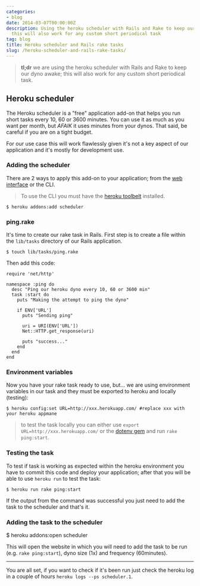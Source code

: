 ```yaml
---
categories:
- blog
date: 2014-03-07T00:00:00Z
description: Using the heroku scheduler with Rails and Rake to keep our dyno awake;
  this will also work for any custom short periodical task
tag: blog
title: Heroku scheduler and Rails rake tasks
slug: /heroku-scheduler-and-rails-rake-tasks/
---
```


> **tl;dr** we are using the heroku scheduler with Rails and Rake to keep our
> dyno awake; this will also work for any custom short periodical task.

## Heroku scheduler

The Heroku scheduler is a "free" application add-on that helps you run short
tasks every 10, 60 or 3600 minutes. You can use it as much as you want per
month, but *AFAIK* it uses minutes from your dynos. That said, be careful if you
are on a tight budget.

For our use case this will work flawlessly given it's not a key aspect of our
application and it's mostly for development use.

### Adding the scheduler

There are 2 ways to apply this add-on to your application; from the [web
interface](https://addons.heroku.com/scheduler)
or the CLI.

> To use the CLI you must have the [heroku
> toolbelt](https://toolbelt.heroku.com/) installed.

    $ heroku addons:add scheduler

### ping.rake

It's time to create our rake task in Rails. First step is to create a file
within the `lib/tasks` directory of our Rails application.

    $ touch lib/tasks/ping.rake

Then add this code:

    require 'net/http'

    namespace :ping do
      desc "Ping our heroku dyno every 10, 60 or 3600 min"
      task :start do
        puts "Making the attempt to ping the dyno"

        if ENV['URL']
          puts "Sending ping"

          uri = URI(ENV['URL'])
          Net::HTTP.get_response(uri)

          puts "success..."
        end
      end
    end

### Environment variables

Now you have your rake task ready to use, but... we are using environment
variables in our task and they must be exported to heroku and locally (testing):

    $ heroku config:set URL=http://xxx.herokuapp.com/ #replace xxx with your heroku appmane

> to test the task locally you can either use `export
> URL=http://xxx.herokuapp.com/` or the [dotenv
> gem](https://github.com/bkeepers/dotenv) and run `rake ping:start`.

### Testing the task

To test if task is working as expected within the heroku environment you have to
commit this code and deploy your application; after that you will be able to use
`heroku run` to test the task:

    $ heroku run rake ping:start

If the output from the command was successful you just need to add the task to
the scheduler and that's it.

### Adding the task to the scheduler

$ heroku addons:open scheduler

This will open the website in which you will need to add the task to be run
(e.g. `rake ping:start`), dyno size (1x) and frequency (60minutes).

---

You are all set, if you want to check if it's been run just check the heroku log
in a couple of hours `heroku logs --ps scheduler.1`.
